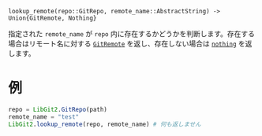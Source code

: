 ```
lookup_remote(repo::GitRepo, remote_name::AbstractString) -> Union{GitRemote, Nothing}
```

指定された `remote_name` が `repo` 内に存在するかどうかを判断します。存在する場合はリモート名に対する [`GitRemote`](@ref) を返し、存在しない場合は [`nothing`](@ref) を返します。

# 例

```julia
repo = LibGit2.GitRepo(path)
remote_name = "test"
LibGit2.lookup_remote(repo, remote_name) # 何も返しません
```
